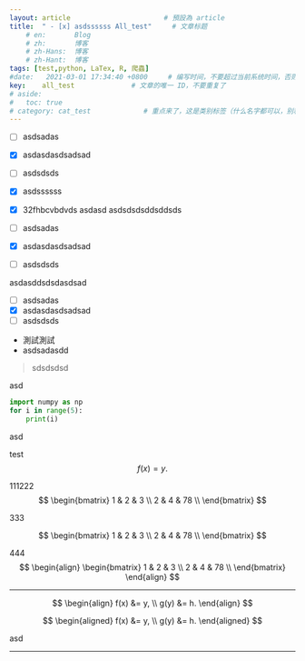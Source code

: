 ```yaml
---
layout: article                       # 預設為 article
title:  " - [x] asdssssss All_test"     # 文章标题
    # en:       Blog
    # zh:       博客
    # zh-Hans:  博客
    # zh-Hant:  博客
tags: [test,python, LaTex, R, 爬蟲]
#date:   2021-03-01 17:34:40 +0800     # 编写时间，不要超过当前系统时间，否则编译不通过
key:    all_test              # 文章的唯一 ID，不要重复了
# aside:
#   toc: true
# category: cat_test             # 重点来了，这是类别标签（什么名字都可以，别和其他标签重了）
---
```



- [ ] asdsadas
- [x] asdasdasdsadsad
- [ ] asdsdsds
- [x] asdssssss
- [x] 32fhbcvbdvds
asdasd
asdsdsdsddsddsds

- [ ] asdsadas
- [x] asdasdasdsadsad
- [ ] asdsdsds

asdasddsdsdasdsad


- [ ] asdsadas
- [x] asdasdasdsadsad
- [ ] asdsdsds

* 測試測試
* asdsadasdd

> sdsdsdsd

asd

```python
import numpy as np
for i in range(5):
    print(i)
```

asd

test $$ f(x) = y. $$

111222
$$
\begin{bmatrix}
1 & 2 & 3 \\ 
2 & 4 & 78 \\ 
\end{bmatrix}
$$

333

$$
\begin{bmatrix}
1 & 2 & 3 \\ 
2 & 4 & 78 \\ 
\end{bmatrix}
$$

444
$$
\begin{align}
\begin{bmatrix}
1 & 2 & 3 \\ 
2 & 4 & 78 \\ 
\end{bmatrix}
\end{align}
$$


--- 

$$
\begin{align}
    f(x) &= y, \\
    g(y) &= h.
\end{align}
$$



$$
\begin{aligned}
    f(x) &= y, \\
    g(y) &= h.
\end{aligned}
$$


asd

<!--more-->

---
